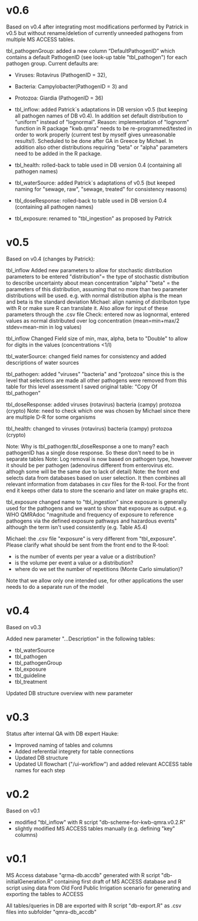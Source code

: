 # v0.6

Based on v0.4 after integrating most modifications performed by Patrick in v0.5 but without rename/deletion of 
currently unneeded pathogens from multiple MS ACCESS tables. 

tbl_pathogenGroup: added a new column “DefaultPathogenID” which contains a default PathogenID (see look-up 
table "tbl_pathogen") for each pathogen group. Current defaults are: 
- Viruses: Rotavirus (PathogenID = 32), 
- Bacteria: Campylobacter(PathogenID = 3) and 
- Protozoa: Giardia (PathogenID = 36)

- tbl_inflow: added Patrick`s adaptations in DB version v0.5 (but keeping all pathogen names of DB v0.4). 
In addition set default distribution to "uniform" instead of "lognormal". Reason: implementation of 
"lognorm" function in R package "kwb.qmra" needs to be re-programmed/tested in order to work properly 
(current test by myself gives unreasonable results!). Scheduled to be done after GA in Greece by Michael.
In addition also other distributions requiring "beta" or "alpha" parameters need to be added in the R 
package.
- tbl_health: rolled-back to table used in DB version 0.4 (containing all pathogen names)
- tbl_waterSource: added Patrick`s adaptations of v0.5 (but keeped naming for "sewage, raw", "sewage, treated"
for consistency reasons)
- tbl_doseResponse: rolled-back to table used in DB version 0.4 (containing all pathogen names)
- tbl_exposure: renamed to "tbl_ingestion" as proposed by Patrick


# v0.5

Based on v0.4 (changes by Patrick):

tbl_inflow Added new parameters to allow for stochastic distribution parameters to be entered
"distribution"= the type of stochastic distribution to describe uncertainty about mean concentration
"alpha" "beta" = the parameters of this distribution, assuming that no more than two parameter distributions will be used. e.g. with normal distribution alpha is the mean and beta is the standard deviation
Michael: align naming of distributon type with R or make sure R can translate it. Also allow for input of these parameters through the .csv file
Check: entered now as lognormal, entered values as normal distributed over log concentration (mean=min+max/2 stdev=mean-min in log values)

tbl_inflow Changed Field size of min, max, alpha, beta to "Double" to allow for digits in the values (concentrations <1/l)

tbl_waterSource: changed field names for consistency and added descriptions of water sources 

tbl_pathogen: added "viruses" "bacteria" and "protozoa" since this is the level that selections are made
all other pathogens were removed from this table for this level assessment
I saved original table: "Copy Of tbl_pathogen"

tbl_doseResponse: added viruses (rotavirus) bacteria (campy) protozoa (crypto) 
Note: need to check which one was chosen by Michael since there are multiple D-R for some organisms

tbl_health: changed to viruses (rotavirus) bacteria (campy) protozoa (crypto)

Note: Why is tbl_pathogen:tbl_doseResponse a one to many? each pathogenID has a single dose response. So these don't need to be in separate tables
Note: Log removal is now based on pathogen type, however it should be per pathogen (adenovirus different from enterovirus etc. althogh some will be the same due to lack of detail)
Note: the front end selects data from databases based on user selection. It then combines all relevant information from databases in csv files for the R-tool. For the front end it keeps other data to store the scenario and later on make graphs etc.

tbl_exposure changed name to "tbl_ingestion" since exposure is generally used for the pathogens and we want to show that exposure as output. e.g. WHO QMRAdoc "magnitude and frequency of exposure to reference pathogens via the defined exposure pathways and hazardous
events" although the term isn't used consistently (e.g. Table A5.4)

Michael: the .csv file "exposure" is very different from "tbl_exposure". Please clarify what should be sent from the front end to the R-tool:
- is the number of events per year a value or a distribution?
- is the volume per event a value or a distribution?
- where do we set the number of repetitions (Monte Carlo simulation)?


Note that we allow only one intended use, for other applications the user needs to do a separate run of the model


# v0.4

Based on v0.3

Added new parameter "...Description" in the following tables:
- tbl_waterSource
- tbl_pathogen
- tbl_pathogenGroup
- tbl_exposure 
- tbl_guideline
- tbl_treatment


Updated DB structure overview with new parameter


# v0.3

Status after internal QA with DB expert Hauke:
- Improved naming of tables and columns
- Added referential integrety for table connections
- Updated DB structure 
- Updated UI flowchart ("/ui-workflow") and added relevant 
ACCESS table names for each step

# v0.2

Based on v0.1
- modified "tbl_inflow" with R script "db-scheme-for-kwb-qmra.v0.2.R"
- slightly modified MS ACCESS tables manually (e.g. defining "key" columns)

# v0.1

MS Access database "qrma-db.accdb" generated with R script "db-initialGeneration.R"
containing first draft of MS ACCESS database and R script using data from Old Ford 
Public Irrigation scenario for generating and exporting the tables to ACCESS

All tables/queries in DB are exported with R script "db-export.R" as .csv files 
into subfolder "qmra-db_accdb"
